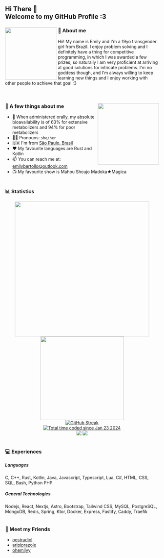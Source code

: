 <h2>
  Hi There 👋
  <br>Welcome to my GitHub Profile :3
</h2>

<div>
  <img src="https://github.com/atomoxetine/atomoxetine/assets/132525922/01de90ef-785a-4457-8020-0ce8e2542327"
    height="170"
    align="left">
  <h3>🌟 About me</h3>
  Hii! My name is Emily and I'm a 19yo transgender girl from Brazil. I enjoy problem solving and I definitely have a thing for competitive programming, in which I was awarded a few prizes, so naturally I am very proficient at arriving at good solutions for intricate problems. I'm no goddess though, and I'm always willing to keep learning new things and I enjoy working with other people to achieve that goal :3
</div>
<br><br>
<div>
  <img src="https://github.com/atomoxetine/atomoxetine/assets/132525922/26c88083-9b39-4ba8-a709-10e3e3364844" height="200" align="right">
  <div>
    
  ### 💭 A few things about me
  
  - 💊 When administered orally, my absolute bioavailability is of 63% for extensive metabolizers and 94% for poor metabolizers
  - 🏳️‍⚧️ Pronouns: `she/her`
  - 🇧🇷 I'm from [São Paulo, Brasil](https://en.wikipedia.org/wiki/S%C3%A3o_Paulo)
  - ♥️ My favourite languages are Rust and Kotlin
  - 📫 You can reach me at: <a href="mailto:emilybertollo@outlook.com">emilybertollo@outlook.com</a>
  - 📺 My favourite show is Mahou Shoujo Madoka★Magica

  </div>
</div>

#

### 📊 Statistics

<div align="center">

  <img width="440px" src="https://github-readme-stats-five-rosy-65.vercel.app/api?username=atomoxetine&show_icons=true&theme=prussian&hide_border=true&bg_color=00000000&show=reviews,discussions_started,discussions_answered,prs_merged,prs_merged_percentage&line_height=19&include_all_commits=true">
  <img width="273px" src="https://github-readme-stats-five-rosy-65.vercel.app/api/top-langs?username=atomoxetine&theme=prussian&layout=compact&hide_border=true&langs_count=14&exclude_repo=github-readme-streak-stats&bg_color=00000000">
</div>

<div align="center">
  <a href="https://git.io/streak-stats"><img src="https://github-readme-streak-stats-ecru-phi.vercel.app?user=atomoxetine&theme=prussian&hide_border=true&date_format=M%20j%5B%2C%20Y%5D&card_width=550&background=00000000" alt="GitHub Streak" /></a>
</div>
<div align="center">
  <a href="https://wakatime.com/@018d3462-350e-45de-9313-54c691215fd0"><img src="https://wakatime.com/badge/user/018d3462-350e-45de-9313-54c691215fd0.svg?style=for-the-badge" alt="Total time coded since Jan 23 2024" /></a>
</div>
<div align="center">
  <img src="https://github-profile-trophy-omega.vercel.app/?username=atomoxetine&theme=onestar&no-bg=true&no-frame=true&row=4&column=2">
  <img src="https://github-readme-stats-five-rosy-65.vercel.app/api/wakatime?username=atomoxetine&theme=prussian&hide_border=true&bg_color=00000000&line_height=25&layout=default&custom_title=WakaTime+Stats+(Since+Jan+23+2024)&langs_count=15">
</div>

#

### 💻 Experiences

##### Languages
C, C++, Rust, Kotlin, Java, Javascript, Typescript, Lua, C#, HTML, CSS, SQL, Bash, Python PHP

##### General Technologies

Nodejs, React, Nextjs, Astro, Bootstrap, Tailwind CSS, MySQL, PostgreSQL, MongoDB, Redis, Spring, Ktor, Docker, Express, Fastify, Caddy, Traefik

#

### 👥 Meet my Friends

- [oestradiol](https://github.com/oestradiol/)
- [aripiprazole](https://github.com/aripiprazole/)
- [ohemilyy](https://github.com/ohemilyy/)
